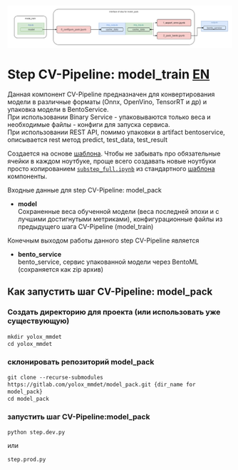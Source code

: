 ![interface model_pack_interface.drawio](./imgs/model_pack_interface.drawio.png)

# Step CV-Pipeline: model_train [EN](README.md)

Данная компонент CV-Pipeline предназначен для конвертирования модели в различные форматы (Onnx, OpenVino, TensorRT и др) и упаковка модели в BentoService.      
При использовании Binary Service - упаковываются только веса и необходимые файлы - конфиги для запуска сервиса.     
При использовании REST API, помимо упаковки в artifact bentoservice, описывается rest метод predict, test_data, test_result

Создается на основе [шаблона](https://github.com/4-DS/step_template).
Чтобы не забывать про обязательные ячейки в каждом ноутбуке, проще всего создавать новые ноутбуки просто копированием [`substep_full.ipynb`](https://github.com/4-DS/step_template/blob/main/substep_full.ipynb) из стандартного [шаблона](https://github.com/4-DS/step_template) компоненты.

Входные данные для step CV-Pipeline: model_pack
- **model**     
Сохраненные веса обученной модели (веса последней эпохи и с лучшими достигнутыми метриками), конфигурационные файлы из предыдущего шага CV-Pipeline (model_train)

Конечным выходом работы данного step CV-Pipeline является
- **bento_service**     
bento_service, сервис упакованной модели через BentoML (сохраняется как zip архив)

## Как запустить шаг CV-Pipeline: model_pack

### Создать директорию для проекта (или использовать уже существующую)
```
mkdir yolox_mmdet
cd yolox_mmdet
```  

### склонировать репозиторий model_pack
```
git clone --recurse-submodules https://gitlab.com/yolox_mmdet/model_pack.git {dir_name for model_pack}
cd model_pack
```  

### запустить шаг CV-Pipeline:model_pack
```
python step.dev.py
```  
или
```
step.prod.py
``` 
